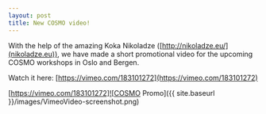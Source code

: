 ```yaml
---
layout: post
title: New COSMO video!  
---
```

With the help of the amazing Koka Nikoladze ([http://nikoladze.eu/](nikoladze.eu)), we have made a short promotional video for the upcoming COSMO workshops in Oslo and Bergen. 

Watch it here: [https://vimeo.com/183101272](https://vimeo.com/183101272)

[https://vimeo.com/183101272]![COSMO Promo]({{ site.baseurl }}/images/VimeoVideo-screenshot.png)

